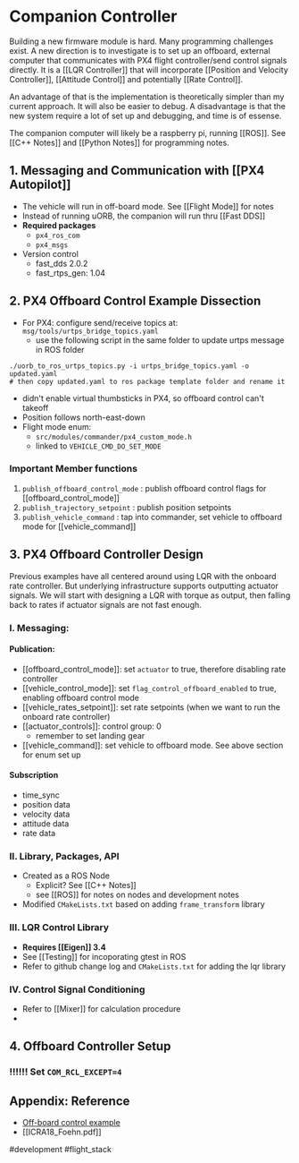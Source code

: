 # Companion Controller

Building a new firmware module is hard. Many programming challenges exist. A new direction is to investigate is to set up an offboard, external computer that communicates with PX4 flight controller/send control signals directly. It is a [[LQR Controller]] that will incorporate [[Position and Velocity Controller]], [[Attitude Control]] and potentially [[Rate Control]]. 

An advantage of that is the implementation is theoretically simpler than my current approach. It will also be easier to debug. A disadvantage is that the new system require a lot of set up and debugging, and time is of essense. 

The companion computer will likely be a raspberry pi, running [[ROS]]. See [[C++ Notes]] and [[Python Notes]] for programming notes. 

## 1. Messaging and Communication with [[PX4 Autopilot]]
- The vehicle will run in off-board mode. See [[Flight Mode]] for notes
- Instead of running uORB, the companion will run thru [[Fast DDS]]
- **Required packages**
	- `px4_ros_com`
	- `px4_msgs`
- Version control
	- fast_dds 2.0.2
	- fast_rtps_gen: 1.04

## 2. PX4 Offboard Control Example Dissection
- For PX4: configure send/receive topics at: `msg/tools/urtps_bridge_topics.yaml`
	- use the following script in the same folder to update urtps message in ROS folder
```shell
./uorb_to_ros_urtps_topics.py -i urtps_bridge_topics.yaml -o updated.yaml
# then copy updated.yaml to ros package template folder and rename it
```
- didn't enable virtual thumbsticks in PX4, so offboard control can't takeoff
- Position follows north-east-down
- Flight mode enum:
	- `src/modules/commander/px4_custom_mode.h`
	- linked to `VEHICLE_CMD_DO_SET_MODE`

### Important Member functions
1. `publish_offboard_control_mode` : publish offboard control flags for [[offboard_control_mode]]
2. `publish_trajectory_setpoint` : publish position setpoints
3. `publish_vehicle_command` : tap into commander, set vehicle to offboard mode for [[vehicle_command]]

## 3. PX4 Offboard Controller Design

Previous examples have all centered around using LQR with the onboard rate controller. But underlying infrastructure supports outputting actuator signals. We will start with designing a LQR with torque as output, then falling back to rates if actuator signals are not fast enough.

### I. Messaging:
#### Publication:
- [[offboard_control_mode]]: set `actuator` to true, therefore disabling rate controller
- [[vehicle_control_mode]]: set `flag_control_offboard_enabled` to true, enabling offboard control mode
- [[vehicle_rates_setpoint]]: set rate setpoints (when we want to run the onboard rate controller)
- [[actuator_controls]]: control group: 0
	- remember to set landing gear
- [[vehicle_command]]: set vehicle to offboard mode. See above section for enum set up

#### Subscription
- time_sync
- position data
- velocity data
- attitude data
- rate data

### II. Library, Packages, API
- Created as a ROS Node
	- Explicit? See [[C++ Notes]]
	- see [[ROS]] for notes on nodes and development notes
- Modified `CMakeLists.txt` based on adding `frame_transform` library

### III. LQR Control Library
- **Requires [[Eigen]] 3.4**
- See [[Testing]] for incoporating gtest in ROS
- Refer to github change log and `CMakeLists.txt` for adding the lqr library

### IV. Control Signal Conditioning
- Refer to [[Mixer]] for calculation procedure
- 

## 4. Offboard Controller Setup
### **!!!!!! Set `COM_RCL_EXCEPT=4`**



## Appendix: Reference
- [Off-board control example](https://docs.px4.io/main/en/ros/ros2_offboard_control.html)
- [[ICRA18_Foehn.pdf]]

#development #flight_stack 